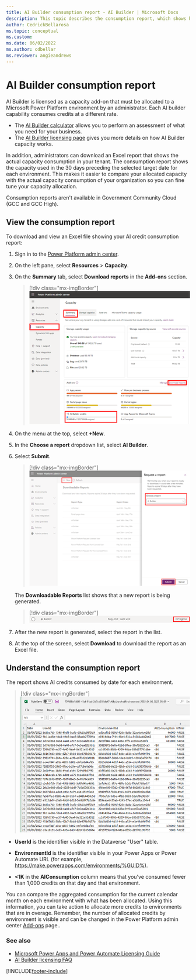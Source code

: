 ```yaml
---
title: AI Builder consumption report - AI Builder | Microsoft Docs
description: This topic describes the consumption report, which shows how your AI credits are being used in the Microsoft Power Platform admin center.
author: CedrickBellarosa
ms.topic: conceptual
ms.custom: 
ms.date: 06/02/2022
ms.author: cdbellar
ms.reviewer: angieandrews
---
```


# AI Builder consumption report

AI Builder is licensed as a capacity add-on that must be allocated to a Microsoft Power Platform environment by an administrator. Each AI builder capability consumes credits at a different rate.

- The [AI Builder calculator](https://flow.microsoft.com/ai-builder-calculator/) allows you to perform an assessment of what you need for your business.
- The [AI Builder licensing page](administer-licensing.md) gives you more details on how AI Builder capacity works.

In addition, administrators can download an Excel report that shows the actual capacity consumption in your tenant. The consumption report shows the capacity used in the 30 days preceding the selected target date for each environment. This makes it easier to compare your allocated capacity with the actual capacity consumption of your organization so you can fine tune your capacity allocation.

Consumption reports aren't available in Government Community Cloud (GCC and GCC High).

## View the consumption report

To download and view an Excel file showing your AI credit consumption report:

1. Sign in to the [Power Platform admin center](https://admin.powerplatform.microsoft.com/).

1. On the left pane, select **Resources** > **Capacity**.

1. On the **Summary** tab, select **Download reports** in the **Add-ons** section.

    > [!div class="mx-imgBorder"]
    > ![Screenshot of the Power Platform admin center capacity screen.](media/ppac-capacity-screen.png "AI Builder credits is located in the 'Add-ons' section")

1. On the menu at the top, select **+New**.

1. In the **Choose a report** dropdown list, select **AI Builder**.

1. Select **Submit**.

    > [!div class="mx-imgBorder"]
    > ![Screenshot of Request a report.](media/administer-consumption-report/download-consumption.png "Request a report")

    The **Downloadable Reports** list shows that a new report is being generated.

    > [!div class="mx-imgBorder"]
    > ![Screenshot of a report being generated.](media/administer-consumption-report/in-progress.png "A report being generated")

1. After the new report is generated, select the report in the list.

1. At the top of the screen, select **Download** to download the report as an Excel file.

## Understand the consumption report

The report shows AI credits consumed by date for each environment.

 > [!div class="mx-imgBorder"]
 > ![Screenshot of an Excel file showing your consumption.](media/administer-consumption-report/consumption-excel.png "Excel file showing your consumption")

- **UserId** is the identifier visible in the Dataverse "User" table.
- **EnvironmentId** is the identifier visible in your Power Apps or Power Automate URL (for example, https://make.powerapps.com/environments/%GUID%).

- **<1K** in the **AIConsumption** column means that you've consumed fewer than 1,000 credits on that day and that environment.

You can compare the aggregated consumption for the current calendar month on each environment with what has been allocated. Using this information, you can take action to allocate more credits to environments that are in overage. Remember, the number of allocated credits by environment is visible and can be changed in the Power Platform admin center [Add-ons](https://admin.powerplatform.microsoft.com/resources/capacity#add-ons) page..

### See also

- [Microsoft Power Apps and Power Automate Licensing Guide](https://go.microsoft.com/fwlink/?LinkId=2085130)<br/>
- [AI Builder licensing FAQ](/power-platform/admin/powerapps-flow-licensing-faq#ai-builder)

[!INCLUDE[footer-include](includes/footer-banner.md)]
